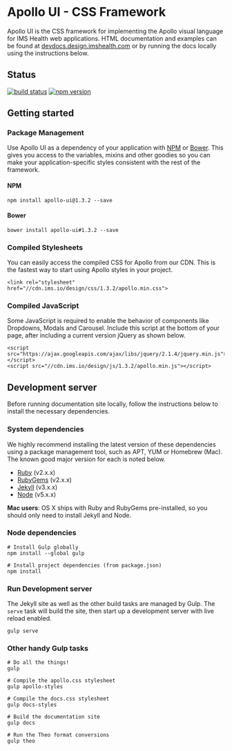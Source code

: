 # Apollo UI - CSS Framework

Apollo UI is the CSS framework for implementing the Apollo visual language for IMS Health web applications.  HTML documentation and examples can be found at [devdocs.design.imshealth.com](http://devdocs.design.imshealth.com) or by running the docs locally using the instructions below.

## Status

[![build status](https://gitlab.ims.io/apollo/apollo-ui/badges/master/build.svg)](https://gitlab.ims.io/apollo/apollo-ui/commits/master)
[![npm version](https://badge.fury.io/js/apollo-ui.svg)](https://badge.fury.io/js/apollo-ui)


## Getting started

### Package Management

Use Apollo UI as a dependency of your application with [NPM](http://npmjs.com) or [Bower](http://bower.io).  This gives you access to the variables, mixins and other goodies so you can make your application-specific styles consistent with the rest of the framework.

#### NPM
```
npm install apollo-ui@1.3.2 --save
```

#### Bower
```
bower install apollo-ui#1.3.2 --save
```


### Compiled Stylesheets

You can easily access the compiled CSS for Apollo from our CDN. This is the fastest way to start using Apollo styles in your project.

```
<link rel="stylesheet" href="//cdn.ims.io/design/css/1.3.2/apollo.min.css">
```

### Compiled JavaScript

Some JavaScript is required to enable the behavior of components like Dropdowns, Modals and Carousel. Include this script at the bottom of your page, after including a current version jQuery as shown below.

```
<script src="https://ajax.googleapis.com/ajax/libs/jquery/2.1.4/jquery.min.js"></script>
<script src="//cdn.ims.io/design/js/1.3.2/apollo.min.js"></script>
```


## Development server

Before running documentation site locally, follow the instructions below to install the necessary dependencies.

### System dependencies

We highly recommend installing the latest version of these dependencies using a package management tool, such as APT, YUM or Homebrew (Mac).  The known good major version for each is noted below.

- [Ruby](https://www.ruby-lang.org) (v2.x.x)
- [RubyGems](https://rubygems.org/) (v2.x.x)
- [Jekyll](http://jekyllrb.com/) (v3.x.x)
- [Node](https://nodejs.org) (v5.x.x)

**Mac users**: OS X ships with Ruby and RubyGems pre-installed, so you should only need to install Jekyll and Node.

### Node dependencies

```
# Install Gulp globally
npm install --global gulp

# Install project dependencies (from package.json)
npm install
```

### Run Development server

The Jekyll site as well as the other build tasks are managed by Gulp.  The `serve` task will build the site, then start up a development server with live reload enabled.

```
gulp serve
```

### Other handy Gulp tasks

```
# Do all the things!
gulp

# Compile the apollo.css stylesheet
gulp apollo-styles

# Compile the docs.css stylesheet
gulp docs-styles

# Build the documentation site
gulp docs

# Run the Theo format conversions
gulp theo
```



